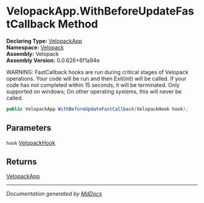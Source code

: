 ﻿<!--  
  <auto-generated>   
    The contents of this file were generated by a tool.  
    Changes to this file may be list if the file is regenerated  
  </auto-generated>   
-->

# VelopackApp.WithBeforeUpdateFastCallback Method

**Declaring Type:** [VelopackApp](../index.md)  
**Namespace:** [Velopack](../../index.md)  
**Assembly:** Velopack  
**Assembly Version:** 0.0.626+6f1a94e

WARNING: FastCallback hooks are run during critical stages of Velopack operations. Your code will be run and then Exit(int) will be called. If your code has not completed within 15 seconds, it will be terminated. Only supported on windows; On other operating systems, this will never be called.

```csharp
public VelopackApp WithBeforeUpdateFastCallback(VelopackHook hook);
```

## Parameters

`hook`  [VelopackHook](../../VelopackHook/index.md)

## Returns

[VelopackApp](../index.md)

___

*Documentation generated by [MdDocs](https://github.com/ap0llo/mddocs)*
